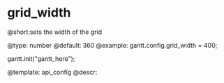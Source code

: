 grid_width
=============

@short:sets the width of the grid
	

@type: number
@default: 360
@example:
gantt.config.grid_width = 400;

gantt.init("gantt_here");


@template:	api_config
@descr:


